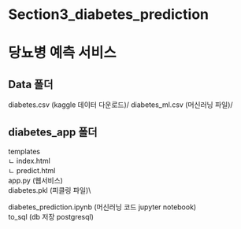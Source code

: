 # Section3_diabetes_prediction

# 당뇨병 예측 서비스

## Data 폴더
diabetes.csv (kaggle 데이터 다운로드)/
diabetes_ml.csv (머신러닝 파일)/

## diabetes_app 폴더
templates\
ㄴ index.html\
ㄴ predict.html\
app.py (웹서비스)\
diabetes.pkl (피클링 파일)\

diabetes_prediction.ipynb (머신러닝 코드 jupyter notebook)\
to_sql (db 저장 postgresql)
